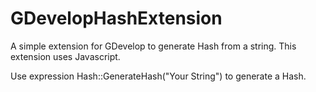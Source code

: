 # GDevelopHashExtension
A simple extension for GDevelop to generate Hash from a string. This extension uses Javascript.

Use expression Hash::GenerateHash("Your String") to generate a Hash.
